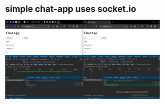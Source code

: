 ﻿# simple chat-app uses socket.io
![](https://github.com/Sammar-Hayat/chat-app-socket-io/blob/main/Screenshot%202024-03-30%20115827.png)
